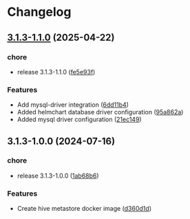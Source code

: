 # Changelog

## [3.1.3-1.1.0](https://github.com/OKDP/hive-metastore/compare/v3.1.3-1.0.0...v3.1.3-1.1.0) (2025-04-22)


### chore

* release 3.1.3-1.1.0 ([fe5e93f](https://github.com/OKDP/hive-metastore/commit/fe5e93f89f4b4701475919e2110504717c71df5c))


### Features

* Add mysql-driver integration ([6dd11b4](https://github.com/OKDP/hive-metastore/commit/6dd11b47ef9c94e5b2c798860c88fbaba5d56d67))
* Added helmchart database driver configuration ([95a862a](https://github.com/OKDP/hive-metastore/commit/95a862a95146512d639774f5c40bceb78c87e589))
* Added mysql driver configuration ([21ec149](https://github.com/OKDP/hive-metastore/commit/21ec1496630f3e0d732dfbb672b9bd387f0719f4))

## 3.1.3-1.0.0 (2024-07-16)


### chore

* release 3.1.3-1.0.0 ([1ab68b6](https://github.com/OKDP/hive-metastore/commit/1ab68b63b323efac09142be36fc0ea6e7936c28c))


### Features

* Create hive metastore docker image ([d360d1d](https://github.com/OKDP/hive-metastore/commit/d360d1db4bc45cce475c092dfc52f2217334e96e))
